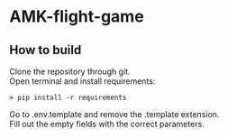 # AMK-flight-game

## How to build

Clone the repository through git.  
Open terminal and install requirements:  
```console
> pip install -r requirements
```

Go to .env.template and remove the .template extension.  
Fill out the empty fields with the correct parameters.
## 